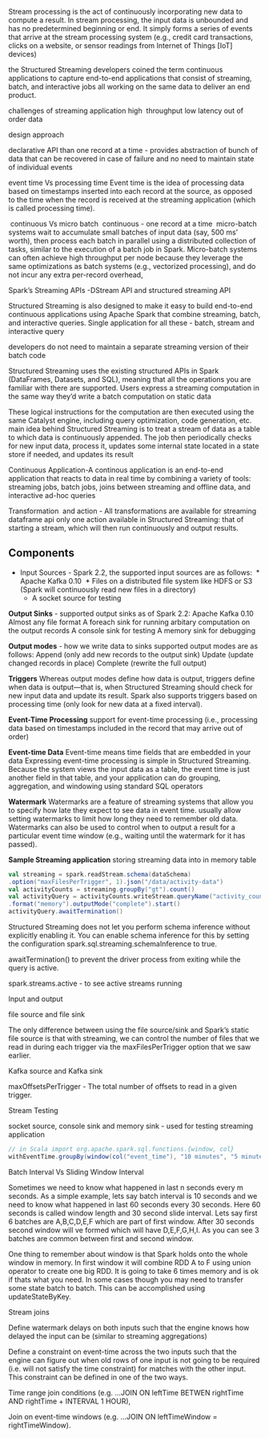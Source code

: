   
  
  Stream processing is the act of continuously incorporating new data to compute a result. In stream processing, the input data is unbounded and has no predetermined beginning or end. It simply forms a series of events that arrive at the stream processing system (e.g., credit card transactions, clicks on a website, or sensor readings from Internet of Things [IoT] devices)

 the Structured Streaming developers coined the term continuous applications to capture end-to-end applications that consist of streaming, batch, and interactive jobs all working on the same data to deliver an end product.
 
 challenges of streaming application
 high  throughput
 low latency
 out of order data
 
 
design approach 

declarative API than one record at a time - provides abstraction of bunch of data that can be recovered in case of failure and no need to maintain state of individual events

event time Vs processing time
  Event time is the idea of processing data based on timestamps inserted into each record at the source, as opposed to the time when the record is received at the streaming application (which is called processing time). 
  
  continuous Vs micro batch
  continuous - one record at a time
  micro-batch systems wait to accumulate small batches of input data (say, 500 ms’ worth), then process each batch in parallel using a distributed collection of tasks, similar to the execution of a batch job in Spark. Micro-batch systems can often achieve high throughput per node because they leverage the same optimizations as batch systems (e.g., vectorized processing), and do not incur any extra per-record overhead, 

Spark’s Streaming APIs -DStream API and structured streaming API

Structured Streaming is also designed to make it easy to build end-to-end continuous applications using Apache Spark that combine streaming, batch, and interactive queries. Single application for all these - batch, stream and interactive query


developers do not need to maintain a separate streaming version of their batch code

Structured Streaming uses the existing structured APIs in Spark (DataFrames, Datasets, and SQL), meaning that all the operations you are familiar with there are supported. Users express a streaming computation in the same way they’d write a batch computation on static data

These logical instructions for the computation are then executed using the same Catalyst engine, including query optimization, code generation, etc. 
main idea behind Structured Streaming is to treat a stream of data as a table to which data is continuously appended. The job then periodically checks for new input data, process it, updates some internal state located in a state store if needed, and updates its result

Continuous Application-A continous application is an end-to-end application that reacts to data in real time by combining a variety of tools: streaming jobs, batch jobs, joins between streaming and offline data, and interactive ad-hoc queries

Transformation  and action - 
All transformations are available for streaming dataframe api
only one action available in Structured Streaming: that of starting a stream, which will then run continuously and output results.

## Components 
* Input Sources - Spark 2.2, the supported input sources are as follows:
  * Apache Kafka 0.10
  * Files on a distributed file system like HDFS or S3 (Spark will continuously read new files in a directory)
  * A socket source for testing

**Output Sinks** - supported output sinks as of Spark 2.2:
Apache Kafka 0.10
Almost any file format
A foreach sink for running arbitary computation on the output records
A console sink for testing
A memory sink for debugging

**Output modes** - how we write data to sinks
supported output modes are as follows:
Append (only add new records to the output sink)
Update (update changed records in place)
Complete (rewrite the full output)


**Triggers**
Whereas output modes define how data is output, triggers define when data is output—that is, when Structured Streaming should check for new input data and update its result.
Spark also supports triggers based on processing time (only look for new data at a fixed interval).

**Event-Time Processing**
support for event-time processing (i.e., processing data based on timestamps included in the record that may arrive out of order)

**Event-time Data**
Event-time means time fields that are embedded in your data
Expressing event-time processing is simple in Structured Streaming. Because the system views the input data as a table, the event time is just another field in that table, and your application can do grouping, aggregation, and windowing using standard SQL operators

**Watermark**
Watermarks are a feature of streaming systems that allow you to specify how late they expect to see data in event time.
usually allow setting watermarks to limit how long they need to remember old data. Watermarks can also be used to control when to output a result for a particular event time window (e.g., waiting until the watermark for it has passed).

**Sample Streaming application**
storing streaming data into in memory table
```scala
val streaming = spark.readStream.schema(dataSchema)
.option("maxFilesPerTrigger", 1).json("/data/activity-data")
val activityCounts = streaming.groupBy("gt").count()
val activityQuery = activityCounts.writeStream.queryName("activity_counts")
.format("memory").outputMode("complete").start()
activityQuery.awaitTermination()
```

Structured Streaming does not let you perform schema inference without explicitly enabling it. You can enable schema inference for this by setting the configuration spark.sql.streaming.schemaInference to true. 


awaitTermination() to prevent the driver process from exiting while the query is active.

spark.streams.active - to see active streams running

Input and output 

file source and file sink

The only difference between using the file source/sink and Spark’s static file source is that with streaming, we can control the number of files that we read in during each trigger via the maxFilesPerTrigger option that we saw earlier.

Kafka source and Kafka sink

maxOffsetsPerTrigger - The total number of offsets to read in a given trigger.

Stream Testing

socket source, console sink and memory sink - used for testing streaming application 
```scala
// in Scala import org.apache.spark.sql.functions.{window, col} 
withEventTime.groupBy(window(col("event_time"), "10 minutes", "5 minutes")) .count() .writeStream .queryName("events_per_window") .format("memory") .outputMode("complete") .start()
```

Batch Interval Vs Sliding Window Interval

Sometimes we need to know what happened in last n seconds every m seconds. 
As a simple example, lets say batch interval is 10 seconds and we need to know what happened in last 60 seconds every 30 seconds.
Here 60 seconds is called window length and 30 second slide interval. 
Lets say first 6 batches are A,B,C,D,E,F which are part of first window. 
After 30 seconds second window will ve formed which will have D,E,F,G,H,I. 
As you can see 3 batches are common between first and second window.

One thing to remember about window is that Spark holds onto the whole window in memory. 
In first window it will combine RDD A to F using union operator to create one big RDD. 
It is going to take 6 times memory and is ok if thats what you need. 
In some cases though you may need to transfer some state batch to batch. 
This can be accomplished using updateStateByKey.

Stream joins

Define watermark delays on both inputs such that the engine knows how delayed the input can be (similar to streaming aggregations)

Define a constraint on event-time across the two inputs such that the engine can figure out when old rows of one input is not going to be required (i.e. will not satisfy the time constraint) for matches with the other input. This constraint can be defined in one of the two ways.

Time range join conditions (e.g. ...JOIN ON leftTime BETWEN rightTime AND rightTime + INTERVAL 1 HOUR),

Join on event-time windows (e.g. ...JOIN ON leftTimeWindow = rightTimeWindow).





